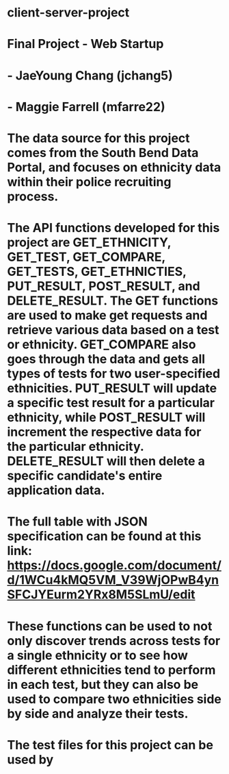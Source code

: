 # client-server-project

# Final Project - Web Startup
# - JaeYoung Chang (jchang5)
# - Maggie Farrell (mfarre22)

# The data source for this project comes from the South Bend Data Portal, and focuses on ethnicity data within their police recruiting process.

# The API functions developed for this project are GET_ETHNICITY, GET_TEST, GET_COMPARE, GET_TESTS, GET_ETHNICTIES, PUT_RESULT, POST_RESULT, and DELETE_RESULT. The GET functions are used to make get requests and retrieve various data based on a test or ethnicity. GET_COMPARE also goes through the data and gets all types of tests for two user-specified ethnicities. PUT_RESULT will update a specific test result for a particular ethnicity, while POST_RESULT will increment the respective data for the particular ethnicity. DELETE_RESULT will then delete a specific candidate's entire application data.

# The full table with JSON specification can be found at this link: https://docs.google.com/document/d/1WCu4kMQ5VM_V39WjOPwB4ynSFCJYEurm2YRx8M5SLmU/edit

# These functions can be used to not only discover trends across tests for a single ethnicity or to see how different ethnicities tend to perform in each test, but they can also be used to compare two ethnicities side by side and analyze their tests.

# The test files for this project can be used by 


